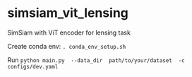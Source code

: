 # simsiam_vit_lensing
SimSiam with ViT encoder for lensing task


Create conda env:  ```. conda_env_setup.sh```

Run  ```python main.py  --data_dir  path/to/your/dataset  -c  configs/dev.yaml```